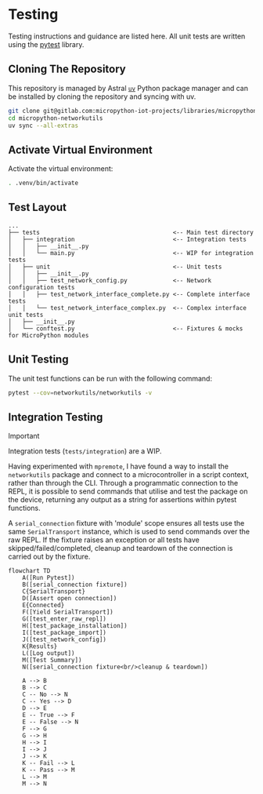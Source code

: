 # Testing

Testing instructions and guidance are listed here. All unit tests are written using the [pytest](https://docs.pytest.org/en/stable/index.html) library.

## Cloning The Repository

This repository is managed by Astral [`uv`](https://docs.astral.sh/uv/) Python package manager and can be installed by cloning the repository and syncing with uv.

```sh
git clone git@gitlab.com:micropython-iot-projects/libraries/micropython-networkutils.git
cd micropython-networkutils
uv sync --all-extras
```

## Activate Virtual Environment

Activate the virtual environment:

```sh
. .venv/bin/activate
```

## Test Layout

```text
...
├── tests                                      <-- Main test directory
│   ├── integration                            <-- Integration tests
│   │   ├── __init__.py
│   │   └── main.py                            <-- WIP for integration tests
│   ├── unit                                   <-- Unit tests
│   │   ├── __init__.py
│   │   ├── test_network_config.py             <-- Network configuration tests
│   │   ├── test_network_interface_complete.py <-- Complete interface tests
│   │   └── test_network_interface_complex.py  <-- Complex interface unit tests
│   ├── __init__.py
│   └── conftest.py                            <-- Fixtures & mocks for MicroPython modules
```

## Unit Testing

The unit test functions can be run with the following command:

```sh
pytest --cov=networkutils/networkutils -v
```

## Integration Testing

> [!IMPORTANT]
> Integration tests (`tests/integration`) are a WIP.

Having experimented with `mpremote`, I have found a way to install the `networkutils` package and connect to a microcontroller in a script context, rather than through the CLI. Through a programmatic connection to the REPL, it is possible to send commands that utilise and test the package on the device, returning any output as a string for assertions within pytest functions.

A `serial_connection` fixture with 'module' scope ensures all tests use the same `SerialTransport` instance, which is used to send commands over the raw REPL. If the fixture raises an exception or all tests have skipped/failed/completed, cleanup and teardown of the connection is carried out by the fixture.

```mermaid
flowchart TD
    A([Run Pytest])
    B([serial_connection fixture])
    C{SerialTransport}
    D([Assert open connection])
    E{Connected}
    F([Yield SerialTransport])
    G([test_enter_raw_repl])
    H([test_package_installation])
    I([test_package_import])
    J([test_network_config])
    K{Results}
    L([Log output])
    M([Test Summary])
    N([serial_connection fixture<br/>cleanup & teardown])

    A --> B
    B --> C
    C -- No --> N
    C -- Yes --> D
    D --> E
    E -- True --> F
    E -- False --> N
    F --> G
    G --> H
    H --> I
    I --> J
    J --> K
    K -- Fail --> L
    K -- Pass --> M
    L --> M
    M --> N
```
